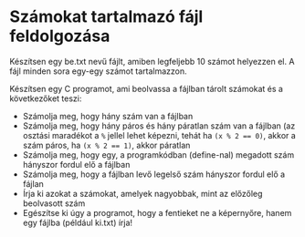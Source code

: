 # Számokat tartalmazó fájl feldolgozása

Készítsen egy be.txt nevű fájlt, amiben legfeljebb 10 számot helyezzen el. A fájl minden sora egy-egy számot tartalmazzon.

Készítsen egy C programot, ami beolvassa a fájlban tárolt számokat és a következőket teszi:
 * Számolja meg, hogy hány szám van a fájlban
 * Számolja meg, hogy hány páros és hány páratlan szám van a fájlban (az osztási maradékot a `%` jellel lehet képezni, tehát ha `(x % 2 == 0)`, akkor a szám páros, ha `(x % 2 == 1)`, akkor páratlan
 * Számolja meg, hogy egy, a programkódban (define-nal) megadott szám hányszor fordul elő a fájlban
 * Számolja meg, hogy a fájlban levő legelső szám hányszor fordul elő a fájlan
 * Írja ki azokat a számokat, amelyek nagyobbak, mint az előzőleg beolvasott szám
 * Egészítse ki úgy a programot, hogy a fentieket ne a képernyőre, hanem egy fájlba (például ki.txt) írja!

